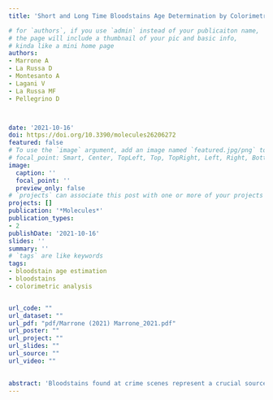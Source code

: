 ```yaml
---
title: 'Short and Long Time Bloodstains Age Determination by Colorimetric Analysis: A Pilot Study'

# for `authors`, if you use `admin` instead of your publicaiton name,
# the page will include a thumbnail of your pic and basic info,
# kinda like a mini home page
authors:
- Marrone A
- La Russa D
- Montesanto A
- Lagani V
- La Russa MF
- Pellegrino D 



date: '2021-10-16'
doi: https://doi.org/10.3390/molecules26206272
featured: false
# To use the `image` argument, add an image named `featured.jpg/png` to your page's folder.
# focal_point: Smart, Center, TopLeft, Top, TopRight, Left, Right, BottomLeft, Bottom, BottomRight.
image:
  caption: ''
  focal_point: ''
  preview_only: false
# `projects` can associate this post with one or more of your projects
projects: []
publication: '*Molecules*'
publication_types:
- 2
publishDate: '2021-10-16'
slides: ''
summary: ''
# `tags` are like keywords
tags:
- bloodstain age estimation
- bloodstains 
- colorimetric analysis


url_code: ""
url_dataset: ""
url_pdf: "pdf/Marrone (2021) Marrone_2021.pdf"
url_poster: ""
url_project: ""
url_slides: ""
url_source: ""
url_video: ""

    
abstract: 'Bloodstains found at crime scenes represent a crucial source of information for investigative purposes. However, in forensic practice, no technique is currently used to estimate the time from deposition of bloodstains. This preliminary study focuses on the age estimation of bloodstains by exploiting the color variations over time due to the oxidation of the blood. For this purpose, we used a colorimetric methodology in order to easily obtain objective, univocal and reproducible results. We developed two bloodstain age prediction algorithms: a short-term and a long-term useful model for the first 24h and 60 days, respectively. Both models showed high levels of classification accuracy, particularly for the long-term model. Although a small-scale study, these results improve the potential application of colorimetric analysis in the time-line reconstruction of violent criminal events.'
---
```


